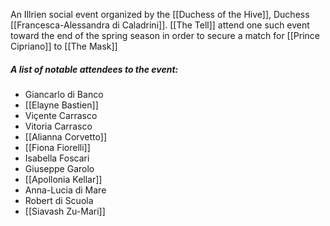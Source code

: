 An Illrien social event organized by the [[Duchess of the Hive]], Duchess [[Francesca-Alessandra di Caladrini]]. [[The Tell]] attend one such event toward the end of the spring season in order to secure a match for [[Prince Cipriano]] to [[The Mask]]

##### A list of notable attendees to the event:
* Giancarlo di Banco
* [[Elayne Bastien]]
* Viçente Carrasco 
* Vitoria Carrasco 
* [[Alianna Corvetto]]
* [[Fiona Fiorelli]]
* Isabella Foscari
* Giuseppe Garolo 
* [[Apollonia Kellar]]
* Anna-Lucia di Mare
* Robert di Scuola
* [[Siavash Zu-Mari]]